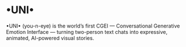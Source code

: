 # •UNI•
•UNI• (you-n-eye) is the world’s first CGEI — Conversational Generative Emotion Interface — turning two-person text chats into expressive, animated, AI-powered visual stories.
